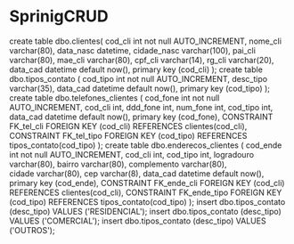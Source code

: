 # SprinigCRUD

create table dbo.clientes(
      cod_cli           int not null AUTO_INCREMENT,
      nome_cli    varchar(80),
      data_nasc   datetime,
      cidade_nasc varchar(100),
      pai_cli           varchar(80),
      mae_cli           varchar(80),
      cpf_cli           varchar(14),
      rg_cli            varchar(20),
      data_cad    datetime default now(),
      primary key (cod_cli)
);
create table dbo.tipos_contato (
      cod_tipo    int not null AUTO_INCREMENT,
      desc_tipo   varchar(35),
      data_cad    datetime default now(),
      primary key (cod_tipo)
);
create table dbo.telefones_clientes (
      cod_fone    int not null AUTO_INCREMENT,
      cod_cli           int,
      ddd_fone    int,
      num_fone    int,
      cod_tipo    int,
      data_cad    datetime default now(),
      primary key (cod_fone),
      CONSTRAINT FK_tel_cli FOREIGN KEY (cod_cli) REFERENCES clientes(cod_cli),
      CONSTRAINT FK_tel_tipo FOREIGN KEY (cod_tipo) REFERENCES tipos_contato(cod_tipo)
);
create table dbo.enderecos_clientes (
      cod_ende    int not null AUTO_INCREMENT,
      cod_cli           int,
      cod_tipo    int,
      logradouro  varchar(80),
      bairro            varchar(80),
      complemento varchar(80),      
      cidade            varchar(80),
      cep               varchar(8),
      data_cad    datetime default now(),
      primary key (cod_ende),
      CONSTRAINT FK_ende_cli FOREIGN KEY (cod_cli) REFERENCES clientes(cod_cli),
      CONSTRAINT FK_ende_tipo FOREIGN KEY (cod_tipo) REFERENCES tipos_contato(cod_tipo)
);
insert dbo.tipos_contato (desc_tipo) VALUES ('RESIDENCIAL');
insert dbo.tipos_contato (desc_tipo) VALUES ('COMERCIAL');
insert dbo.tipos_contato (desc_tipo) VALUES ('OUTROS');
